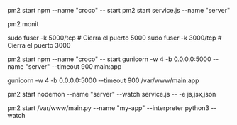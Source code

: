 pm2 start npm --name "croco" -- start
pm2 start service.js --name "server"

pm2 monit


sudo fuser -k 5000/tcp  # Cierra el puerto 5000
sudo fuser -k 3000/tcp  # Cierra el puerto 3000

pm2 start npm --name "croco" -- start
gunicorn -w 4 -b 0.0.0.0:5000 --name "server" --timeout 900 main:app

gunicorn -w 4 -b 0.0.0.0:5000 --timeout 900 /var/www/main:app

pm2 start nodemon --name "server" --watch service.js -- -e js,jsx,json

pm2 start /var/www/main.py --name "my-app" --interpreter python3 --watch